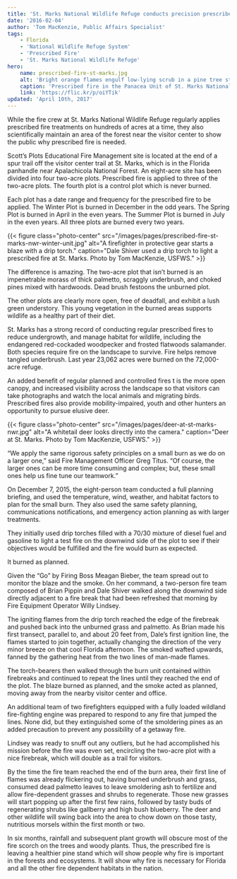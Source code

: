 ```yaml
---
title: 'St. Marks National Wildlife Refuge conducts precision prescribed fire at its wildland fire education site'
date: '2016-02-04'
author: 'Tom MacKenzie, Public Affairs Specialist'
tags:
    - Florida
    - 'National Wildlife Refuge System'
    - 'Prescribed Fire'
    - 'St. Marks National Wildlife Refuge'
hero:
    name: prescribed-fire-st-marks.jpg
    alt: 'Bright orange flames engulf low-lying scrub in a pine tree stand.'
    caption: 'Prescribed fire in the Panacea Unit of St. Marks National Wildlife Refuge June 2013. Photo by Jennifer Hinckley, USFWS.'
    link: 'https://flic.kr/p/oiYTik'
updated: 'April 10th, 2017'
---
```


While the fire crew at St. Marks National Wildlife Refuge regularly applies prescribed fire treatments on hundreds of acres at a time, they also scientifically maintain an area of the forest near the visitor center to show the public why prescribed fire is needed.

Scott’s Plots Educational Fire Management site is located at the end of a spur trail off the visitor center trail at St. Marks, which is in the Florida panhandle near Apalachicola National Forest.  An eight-acre site has been divided into four two-acre plots.  Prescribed fire is applied to three of the two-acre plots.  The fourth plot is a control plot which is never burned. 

Each plot has a date range and frequency for the prescribed fire to be applied.  The Winter Plot is burned in December in the odd years.  The Spring Plot is burned in April in the even years.  The Summer Plot is burned in July in the even years.  All three plots are burned every two years.  

{{< figure class="photo-center" src="/images/pages/prescribed-fire-st-marks-nwr-winter-unit.jpg" alt="A firefighter in protective gear starts a blaze with a drip torch." caption="Dale Shiver used a drip torch to light a prescribed fire at St. Marks.  Photo by Tom MacKenzie, USFWS." >}}

The difference is amazing.  The two-acre plot that isn’t burned is an impenetrable morass of thick palmetto, scraggly underbrush, and choked pines mixed with hardwoods.  Dead brush festoons the unburned plot.

The other plots are clearly more open, free of deadfall, and exhibit a lush green understory.  This young vegetation in the burned areas supports wildlife as a healthy part of their diet.  
 
St. Marks has a strong record of conducting regular prescribed fires to reduce undergrowth, and manage habitat for wildlife, including the endangered red-cockaded woodpecker and frosted flatwoods salamander.  Both species require fire on the landscape to survive.  Fire helps remove tangled underbrush.  Last year 23,062 acres were burned on the 72,000-acre refuge.

An added benefit of regular planned and controlled fires t is the more open canopy, and increased visibility across the landscape so that visitors can take photographs and watch the local animals and migrating birds.  Prescribed fires also provide mobility-impaired, youth and other hunters an opportunity to pursue elusive deer.  

{{< figure class="photo-center" src="/images/pages/deer-at-st-marks-nwr.jpg" alt="A whitetail deer looks directly into the camera." caption="Deer at St. Marks.  Photo by Tom MacKenzie, USFWS." >}}

“We apply the same rigorous safety principles on a small burn as we do on a larger one,” said Fire Management Officer Greg Titus.  “Of course, the larger ones can be more time consuming and complex; but, these small ones help us fine tune our teamwork.”

On December 7, 2015, the eight-person team conducted a full planning briefing, and used the temperature, wind, weather, and habitat factors to plan for the small burn.  They also used the same safety planning, communications notifications, and emergency action planning as with larger treatments.

They initially used drip torches filled with a 70/30 mixture of diesel fuel and gasoline to light a test fire on the downwind side of the plot to see if their objectives would be fulfilled and the fire would burn as expected.  

It burned as planned.

Given the “Go” by Firing Boss Meagan Bieber, the team spread out to monitor the blaze and the smoke.  On her command, a two-person fire team composed of Brian Pippin and Dale Shiver walked along the downwind side directly adjacent to a fire break that had been refreshed that morning by Fire Equipment Operator Willy Lindsey.

The igniting flames from the drip torch reached the edge of the firebreak and pushed back into the unburned grass and palmetto.  As Brian made his first transect, parallel to, and about 20 feet from, Dale’s first ignition line, the flames started to join together, actually changing the direction of the very minor breeze on that cool Florida afternoon.   The smoked wafted upwards, fanned by the gathering heat from the two lines of man-made flames.

The torch-bearers then walked through the burn unit contained within firebreaks and continued to repeat the lines until they reached the end of the plot.  The blaze burned as planned, and the smoke acted as planned, moving away from the nearby visitor center and office.  

An additional team of two firefighters equipped with a fully loaded wildland fire-fighting engine was prepared to respond to any fire that jumped the lines.  None did, but they extinguished some of the smoldering pines as an added precaution to prevent any possibility of a getaway fire.

Lindsey was ready to snuff out any outliers, but he had accomplished his mission before the fire was even set, encircling the two-acre plot with a nice firebreak, which will double as a trail for visitors.

By the time the fire team reached the end of the burn area, their first line of flames was already flickering out, having burned underbrush and grass, consumed dead palmetto leaves to leave smoldering ash to fertilize and allow fire-dependent grasses and shrubs to regenerate.  Those new grasses will start popping up after the first few rains, followed by tasty buds of regenerating shrubs like gallberry and high bush blueberry.  The deer and other wildlife will swing back into the area to chow down on those tasty, nutritious morsels within the first month or two. 

In six months, rainfall and subsequent plant growth will obscure most of the fire scorch on the trees and woody plants.  Thus, the prescribed fire is leaving a healthier pine stand which will show people why fire is important in the forests and ecosystems.   It will show why fire is necessary for Florida and all the other fire dependent habitats in the nation.  
